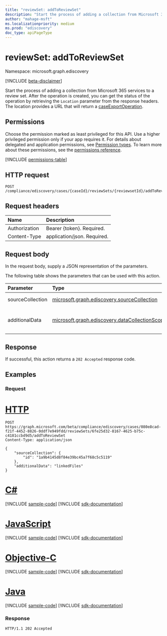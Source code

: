 ```yaml
---
title: "reviewSet: addToReviewSet"
description: "Start the process of adding a collection from Microsoft 365 services to a review set."
author: "mahage-msft"
ms.localizationpriority: medium
ms.prod: "ediscovery"
doc_type: apiPageType
---
```


# reviewSet: addToReviewSet

Namespace: microsoft.graph.ediscovery

[!INCLUDE [beta-disclaimer](../../includes/beta-disclaimer.md)]

Start the process of adding a collection from Microsoft 365 services to a review set. After the operation is created, you can get the status of the operation by retrieving the `Location` parameter from the response headers. The location provides a URL that will return a [caseExportOperation](../resources/ediscovery-caseexportoperation.md).

## Permissions

Choose the permission marked as least privileged for this API. Use a higher privileged permission only if your app requires it. For details about delegated and application permissions, see [Permission types](/graph/permissions-overview#permission-types). To learn more about these permissions, see the [permissions reference](/graph/permissions-reference).

<!-- { "blockType": "permissions", "name": "ediscovery_reviewset_addtoreviewset" } -->
[!INCLUDE [permissions-table](../includes/permissions/ediscovery-reviewset-addtoreviewset-permissions.md)]

## HTTP request

<!-- {
  "blockType": "ignored"
}
-->

``` http
POST /compliance/ediscovery/cases/{caseId}/reviewSets/{reviewsetId}/addToReviewSet
```

## Request headers

|Name|Description|
|:---|:---|
|Authorization|Bearer {token}. Required.|
|Content-Type|application/json. Required.|

## Request body

In the request body, supply a JSON representation of the parameters.

The following table shows the parameters that can be used with this action.

|Parameter|Type|Description|
|:---|:---|:---|
|sourceCollection|[microsoft.graph.ediscovery.sourceCollection](../resources/ediscovery-sourcecollection.md)|The ID of the **sourceCollection**.|
|additionalData|[microsoft.graph.ediscovery.dataCollectionScope](../resources/ediscovery-addtoreviewsetoperation.md#datacollectionscope-values)|The **dataCollectionScope** that will be included with the collection.|

## Response

If successful, this action returns a `202 Accepted` response code.

## Examples

### Request


# [HTTP](#tab/http)
<!-- {
  "blockType": "request",
  "name": "reviewset_addtoreviewset"
}
-->

``` http
POST https://graph.microsoft.com/beta/compliance/ediscovery/cases/080e8cad-f21f-4452-8826-0ddf7e949fdd/reviewSets/6fe25d32-8167-4625-b75c-c4181ccbd9d5/addToReviewSet
Content-Type: application/json

{
    "sourceCollection": {
        "id": "1a9b4145d8f84e39bc45a7f68c5c5119"
    },
    "additionalData": "linkedFiles"
}
```
# [C#](#tab/csharp)
[!INCLUDE [sample-code](../includes/snippets/csharp/reviewset-addtoreviewset-csharp-snippets.md)]
[!INCLUDE [sdk-documentation](../includes/snippets/snippets-sdk-documentation-link.md)]

# [JavaScript](#tab/javascript)
[!INCLUDE [sample-code](../includes/snippets/javascript/reviewset-addtoreviewset-javascript-snippets.md)]
[!INCLUDE [sdk-documentation](../includes/snippets/snippets-sdk-documentation-link.md)]

# [Objective-C](#tab/objc)
[!INCLUDE [sample-code](../includes/snippets/objc/reviewset-addtoreviewset-objc-snippets.md)]
[!INCLUDE [sdk-documentation](../includes/snippets/snippets-sdk-documentation-link.md)]

# [Java](#tab/java)
[!INCLUDE [sample-code](../includes/snippets/java/reviewset-addtoreviewset-java-snippets.md)]
[!INCLUDE [sdk-documentation](../includes/snippets/snippets-sdk-documentation-link.md)]



### Response

<!-- {
  "blockType": "response",
  "truncated": true
}
-->

``` http
HTTP/1.1 202 Accepted
```
